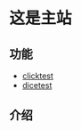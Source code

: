 # 这是主站
## 功能
- [clicktest](https://mid-time.github.io/clicktest)
- [dicetest](https://mid-time.github.io/dicetest)
## 介绍